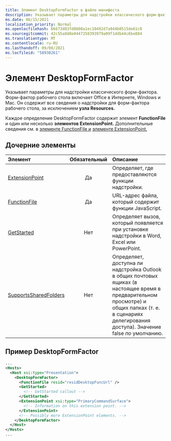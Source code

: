 ```yaml
---
title: Элемент DesktopFormFactor в файле манифеста
description: Указывает параметры для надстройки классического форм-фактора.
ms.date: 06/15/2021
localization_priority: Normal
ms.openlocfilehash: 66673d83fd8608a1ec10492d7a944b0515de61c0
ms.sourcegitcommit: 42c55a8d8e0447258393979a09f1ddb44c6be884
ms.translationtype: MT
ms.contentlocale: ru-RU
ms.lasthandoff: 09/08/2021
ms.locfileid: "58938261"
---
```

# <a name="desktopformfactor-element"></a>Элемент DesktopFormFactor

Указывает параметры для надстройки классического форм-фактора. Форм-фактор рабочего стола включает Office в Интернете, Windows и Mac. Он содержит все сведения о надстройки для форм-фактора рабочего стола, за исключением **узла Resources.**

Каждое определение DesktopFormFactor содержит элемент **FunctionFile** и один или несколько **элементов ExtensionPoint.** Дополнительные сведения см. в [элементе FunctionFile и](functionfile.md) [элементе ExtensionPoint.](extensionpoint.md)

## <a name="child-elements"></a>Дочерние элементы

| Элемент                               | Обязательный | Описание  |
|:--------------------------------------|:--------:|:-------------|
| [ExtensionPoint](extensionpoint.md)   | Да      | Определяет, где предоставляются функции надстройки. |
| [FunctionFile](functionfile.md)       | Да      | URL-адрес файла, который содержит функции JavaScript.|
| [GetStarted](getstarted.md)           | Нет       | Определяет вызов, который появляется при установке надстройки в Word, Excel или PowerPoint. |
| [SupportsSharedFolders](supportssharedfolders.md) | Нет | Определяет, доступна ли надстройка Outlook в общих почтовых ящиках (в настоящее время в предварительном просмотре) и общих папках (т. е. в сценариях делегирования доступа). Значение false *по* умолчанию. |

## <a name="desktopformfactor-example"></a>Пример DesktopFormFactor

```xml
...
<Hosts>
  <Host xsi:type="Presentation">
    <DesktopFormFactor>
      <FunctionFile resid="residDesktopFuncUrl" />
      <GetStarted>
        <!-- GetStarted callout -->
      </GetStarted>
      <ExtensionPoint xsi:type="PrimaryCommandSurface">
        <!-- Information on this extension point. -->
      </ExtensionPoint>
      <!-- Possibly more ExtensionPoint elements. -->
    </DesktopFormFactor>
  </Host>
</Hosts>
...
```
